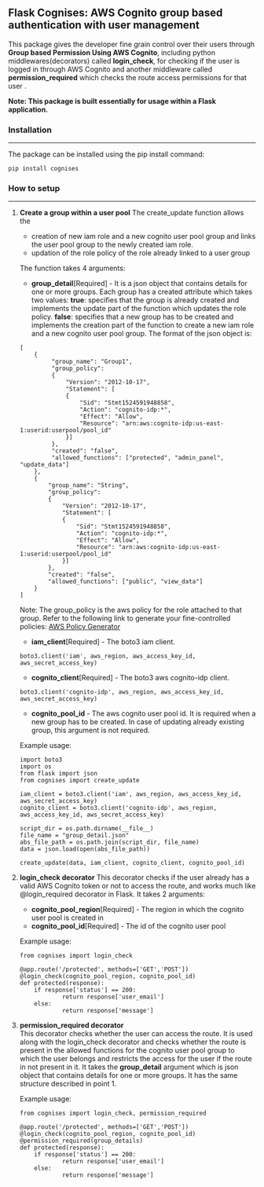 ﻿Flask Cognises: AWS Cognito group based authentication with user management  
---  

This package gives the developer fine grain control over their users through **Group based Permission Using AWS Cognito**, including python middlewares(decorators) called **login_check**, for checking if the user is logged in through AWS Cognito and another middleware called **permission_required** which checks the route access permissions for that user .

**Note: This package is built essentially for usage within a Flask application.**


### Installation
---  
The package can be installed using the pip install command:

    pip install cognises

  
### How to setup  
---  

 1. **Create a group within a user pool**
		The create_update function allows the 
	 - creation of new iam role and a new cognito user pool group and links the user pool group to the newly created iam role.
	 - updation of the role policy of the role already linked to a user group

    The function takes 4 arguments:
	 - **group_detail**[Required] - It is a json object that contains details for one or more groups. Each group has a created attribute which takes two values:
	 **true**: specifies that the group is already created and implements the update part of the function which updates the role policy.
	 **false**: specifies that a new group has to be created and implements the creation part of the function to create a new iam role and a new cognito user pool group.
	 The format of the json object is:
	 ```
	[
		 {
	          "group_name": "Group1",
	          "group_policy":
              {
	              "Version": "2012-10-17",
                  "Statement": [
		          {
	                  "Sid": "Stmt1524591948858",
                      "Action": "cognito-idp:*",
                      "Effect": "Allow",
                      "Resource": "arn:aws:cognito-idp:us-east-1:userid:userpool/pool_id"
                  }]
              },
              "created": "false",
              "allowed_functions": ["protected", "admin_panel", "update_data"]
         },
         {
	         "group_name": "String",
	         "group_policy":
             {
		         "Version": "2012-10-17",
                 "Statement": [
		         {
		             "Sid": "Stmt1524591948858",
                     "Action": "cognito-idp:*",
                     "Effect": "Allow",
                     "Resource": "arn:aws:cognito-idp:us-east-1:userid:userpool/pool_id"
                 }]
             },
             "created": "false",
             "allowed_functions": ["public", "view_data"]
         }
    ]
       ```
       Note: The group_policy is the aws policy for the role attached to that group. Refer to the following link to generate your fine-controlled policies:  [AWS Policy Generator](https://awspolicygen.s3.amazonaws.com/policygen.html)  
	 - **iam_client**[Required] - The boto3 iam client.
	 ```
	boto3.client('iam', aws_region, aws_access_key_id, aws_secret_access_key)
    ```
	 - **cognito_client**[Required] - The boto3 aws cognito-idp client.
	 ```
	 boto3.client('cognito-idp', aws_region, aws_access_key_id, aws_secret_access_key)
	 ```
	 - **cognito_pool_id** - The aws cognito user pool id. It is required when a new group has to be created. In case of updating already existing group, this argument is not required.
	 
	Example usage:

	 ```
	 import boto3
	 import os
	 from flask import json
	 from cognises import create_update
	 
	 iam_client = boto3.client('iam', aws_region, aws_access_key_id, aws_secret_access_key)
	 cognito_client = boto3.client('cognito-idp', aws_region, aws_access_key_id, aws_secret_access_key)
	 
	 script_dir = os.path.dirname(__file__)
	 file_name = "group_detail.json"
	 abs_file_path = os.path.join(script_dir, file_name)
	 data = json.load(open(abs_file_path))
	 
	 create_update(data, iam_client, cognito_client, cognito_pool_id)
	 ```

 2. **login_check decorator** 
	 This decorator checks if the user already has a valid AWS Cognito token or not to access the route, and works much like @login_required decorator in Flask.
	 It takes 2 arguments:
	 - **cognito_pool_region**[Required] - The region in which the cognito user pool is created in
	 - **cognito_pool_id**[Required] - The id of the cognito user pool
	 
	 Example usage:

	 ```
	 from cognises import login_check
	 
	 @app.route('/protected', methods=['GET','POST'])
	 @login_check(cognito_pool_region, cognito_pool_id)
	 def protected(response):
		 if response['status'] == 200:
				 return response['user_email']
		 else:
				 return response['message']
	 ```
  
  
 3. **permission_required decorator**   
	 This decorator checks whether the user can access the route. It is used along with the login_check decorator and checks whether the route is present in the allowed functions for the cognito user pool group to which the user belongs and restricts the access for the user if the route in not present in it.
	 It takes the **group_detail** argument which is json object that contains details for one or more groups. It has the same structure described in point 1.
	 

	 Example usage:

	 ```
	 from cognises import login_check, permission_required
	 
	 @app.route('/protected', methods=['GET','POST'])
	 @login_check(cognito_pool_region, cognito_pool_id)
	 @permission_required(group_details)
	 def protected(response):
		 if response['status'] == 200:
				 return response['user_email']
		 else:
				 return response['message']
	 ```


